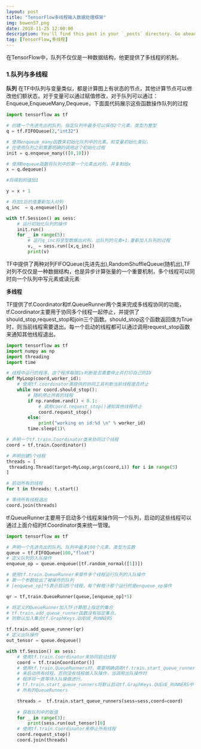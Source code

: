 ```yaml
---
layout: post
title: "TensorFlow多线程输入数据处理框架"
img: bowen57.png
date: 2018-11-25 12:00:00 
description: You'll find this post in your `_posts` directory. Go ahead and edit it and re-build the site to see your changes. # Add post description (optional)
tag: [TensorFlow,多线程]
---
```



在TensorFlow中，队列不仅仅是一种数据结构，他更提供了多线程的机制。

### 1.队列与多线程

**队列**
在TF中队列与变量类似，都是计算图上有状态的节点，其他计算节点可以修改他们额状态，对于变量可以通过赋值修改，对于队列可以通过：Enqueue,EnqueueMany,Dequeue，下面面代码展示这些函数操作队列的过程

```python
import tensorflow as tf

# 创建一个先进先出的队列，指定队列中最多可以保存2个元素，类型为整型
q = tf.FIFOQueue(2,"int32")

# 使用enqueue_many函数来初始化队列中的元素。和变量初始化类似，
# 在使用队列之前需要明确的调用这个初始化过程
init = q.enqueue_many(([0,10]))

# 使用Dequeue函数将队列中的第一个元素出对列，并复制给x
x = q.dequeue()

#将得到的值加1

y = x + 1

# 将加1后的值重新加入对列
q_inc  = q.enqueue([y])

with tf.Session() as sess:
    # 运行初始化队列的操作
    init.run()
    for _ in range(5):
        # 运行q_inc将至型数据出对列，出队列的元素+1.重新加入队列的过程
        v,_ = sess.run([x,q_inc])
        print(v)

```

TF中提供了两种对列FIFOQueue(先进先出),RandomShuffleQueue(随机出),TF对列不仅仅是一种数据结构，也是异步计算张量的一个重要机制，多个线程可以同时向一个队列中写元素或读元素

**多线程**

TF提供了tf.Coordinator和tf.QueueRunner两个类来完成多线程协同的功能，tf.Coordinator主要用于协同多个线程一起停止，并提供了should_stop,request_stop和join三个函数。should_stop这个函数返回值为True时，则当前线程需要退出。每一个启动的线程都可以通过调用request_stop函数来通知其他线程退出。

```python
import tensorflow as tf
import numpy as np
import threading
import time

# 线程中运行的程序，这个程序每隔1s判断是否需要停止并打印自己的ID
def MyLoop(coord,worker_id):
    # 使用tf.coordinator类提供的协同工具判断当前线程是否终止
    while nor coord.should_stop():
        # 随机停止所有的线程
        if np.random.rand() < 0.1:
            # 调用coord.request_stop()通知其他线程终止
            coord.request_stop()
        else:
            print("working on id:%d \n" % worker_id)
        time.sleep(1)\

# 声明一个tf.train.Coordinator类来协同过个线程
coord = tf.train.Coordinator()

# 声明创建5个线程
threads = [
 threading.Thread(target=MyLoop,args(coord,i)) for i in range(5)
]

# 启动所有的线程
for t in threads: t.start()

# 等待所有线程退出
coord.join(threads)

```

tf.QueueRunner主要用于启动多个线程来操作同一个队列，启动的这些线程可以通过上面介绍的tf.Coordinator类来统一管理。

```python
import tensorflow as tf

# 声明一个先进先出的队列。队列中最多100个元素，类型为实数
queue = tf.FIFOQueue(100,"float")
# 定义队列的入队操作
enqueue_op = queue.enqueue([tf.random_normal([1])])

# 使用tf.train.QueueRunner来穿件多个线程运行队列的入队操作
# 第一个参数给出了被操作的队列
# [enqueue_op]*5表示启动5个线程，每个鲜橙汁那个运行的是enqueue_op操作

qr = tf,train.QueueRunner(queue,[enqueue_op]*5)

# 将定义的QueueRunner加入TF计算图上指定的集合
# tf.train.add_queue_runner函数没有指定集合。
# 则默认加入集合tf.GraphKeys.QUEUE_RUNNERS

tf.train.add_queue_runner(qr)
# 定义出队操作
out_tensor = queue.dequeue()

with tf.Session() as sess:
    # 使用tf.train.Coordinator来协同启动线程
    coord = tf.trainCoordintor()]
    # 使用tf.train.QueueRunners时，需要明确调用tf.train.start_queue_runners
    # 来启动所有线程。否则没有线程做入队操作，当调用出队操作时
    # 程序将一直等待入队操做进行。
    # tf.train.start_queue_runners将默认启动tf.GraphKeys.QUEUE_RUNNERS中
    # 所有的QueueRunners

    threads =  tf.train.start_queue_runners(sess=sess,coord=coord)
    
    # 获取队列中的取值
    for _ in range(3):
        print(sess.run(out_tensor)[0]
    # 使用tf.train.Coordinator来停止所有线程
    coord.request_stop()
    coord.join(threads)
```

